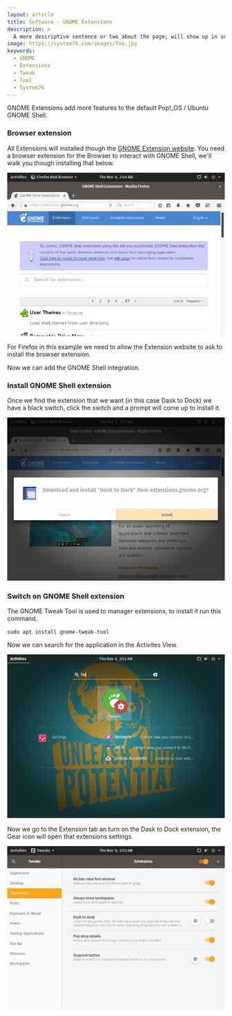 ```yaml
---
layout: article
title: Software - GNOME Extensions
description: >
  A more descriptive sentence or two about the page; will show up in search engines and on the support home page.
image: https://system76.com/images/foo.jpg
keywords:
  - GNOME
  - Extensions
  - Tweak 
  - Tool
  - System76
---
```


GNOME Extensions add more features to the default Pop!_OS / Ubuntu GNOME Shell.

### Browser extension

All Extensions will installed though the [GNOME Extension website](https://extensions.gnome.org/). You need a browser extension for the Browser to interact with GNOME Shell, we'll walk you though installing that below.

![](/images/gnome-extensions/install-plugin-firefox.png)

For Firefox in this example we need to allow the Extension website to ask to install the browser extension.

Now we can add the GNOME Shell integration.

### Install GNOME Shell extension

Once we find the extension that we want (in this case Dask to Dock) we have a black switch, click the switch and a prompt will come up to install it.

![](/images/gnome-extensions/install-extension-firefox.png)

### Switch on GNOME Shell extension

The GNOME Tweak Tool is used to manager extensions, to install it run this command.

```
sudo apt install gnome-tweak-tool
```

Now we can search for the application in the Activites View.

![](/images/gnome-extensions/open-gnome-tweak-tool.png)

Now we go to the Extension tab an turn on the Dask to Dock extension, the Gear icon will open that extensions settings.

![](/images/gnome-extensions/setting-extension.png)
